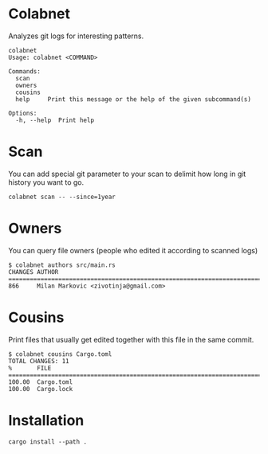 Colabnet
========

Analyzes git logs for interesting patterns.

    colabnet
    Usage: colabnet <COMMAND>

    Commands:
      scan
      owners
      cousins
      help     Print this message or the help of the given subcommand(s)

    Options:
      -h, --help  Print help

# Scan

You can add special git parameter to your scan to delimit how long in git
history you want to go.

    colabnet scan -- --since=1year

# Owners

You can query file owners (people who edited it according to scanned logs)

    $ colabnet authors src/main.rs
    CHANGES AUTHOR
    ================================================================================
    866     Milan Markovic <zivotinja@gmail.com>
    
# Cousins

Print files that usually get edited together with this file in the same commit.

    $ colabnet cousins Cargo.toml
    TOTAL CHANGES: 11
    %       FILE
    ================================================================================
    100.00  Cargo.toml
    100.00  Cargo.lock

# Installation

    cargo install --path .
